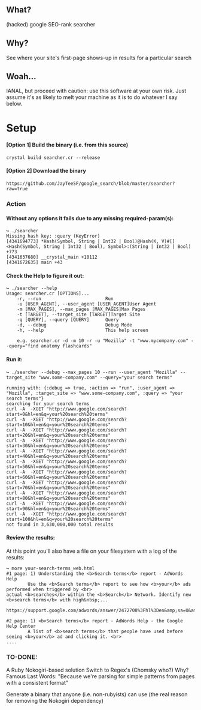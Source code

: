## What?
(hacked) google SEO-rank searcher

## Why?
See where your site's first-page shows-up in results for a particular search

## Woah...
IANAL, but proceed with caution: use this software at your own risk. Just assume
it's as likely to melt your machine as it is to do whatever I say below.

# Setup

#### [Option 1] Build the binary (i.e. from this source)
```
crystal build searcher.cr --release
```

#### [Option 2] Download the binary
```
https://github.com/JayTeeSF/google_search/blob/master/searcher?raw=true
```

### Action

#### Without any options it fails due to any missing required-param(s):
```
↪ ./searcher
Missing hash key: :query (KeyError)
[4341694773] *Hash(Symbol, String | Int32 | Bool)@Hash(K, V)#[]<Hash(Symbol, String | Int32 | Bool), Symbol>:(String | Int32 | Bool) +773
[4341637680] __crystal_main +10112
[4341672635] main +43
```

#### Check the Help to figure it out:
```
↪ ./searcher --help
Usage: searcher.cr [OPTIONS]...
    -r, --run                        Run
    -u [USER_AGENT], --user_agent [USER_AGENT]User Agent
    -m [MAX_PAGES], --max_pages [MAX_PAGES]Max Pages
    -t [TARGET], --target_site [TARGET]Target Site
    -q [QUERY], --query [QUERY]      Query
    -d, --debug                      Debug Mode
    -h, --help                       This help screen

    e.g. searcher.cr -d -m 10 -r -u "Mozilla" -t "www.mycompany.com" --query="find anatomy flashcards"
```

#### Run it:
```
↪ ./searcher --debug --max_pages 10 --run --user_agent "Mozilla" --target_site "www.some-company.com" --query="your search terms"

running with: {:debug => true, :action => "run", :user_agent => "Mozilla", :target_site => "www.some-company.com", :query => "your search terms"}
searching for your search terms
curl -A  -XGET "http://www.google.com/search?start=0&hl=en&q=your%20search%20terms"
curl -A  -XGET "http://www.google.com/search?start=10&hl=en&q=your%20search%20terms"
curl -A  -XGET "http://www.google.com/search?start=20&hl=en&q=your%20search%20terms"
curl -A  -XGET "http://www.google.com/search?start=30&hl=en&q=your%20search%20terms"
curl -A  -XGET "http://www.google.com/search?start=40&hl=en&q=your%20search%20terms"
curl -A  -XGET "http://www.google.com/search?start=50&hl=en&q=your%20search%20terms"
curl -A  -XGET "http://www.google.com/search?start=60&hl=en&q=your%20search%20terms"
curl -A  -XGET "http://www.google.com/search?start=70&hl=en&q=your%20search%20terms"
curl -A  -XGET "http://www.google.com/search?start=80&hl=en&q=your%20search%20terms"
curl -A  -XGET "http://www.google.com/search?start=90&hl=en&q=your%20search%20terms"
curl -A  -XGET "http://www.google.com/search?start=100&hl=en&q=your%20search%20terms"
not found in 3,630,000,000 total results
```

#### Review the results:
At this point you'll also have a file on your filesystem with a log of the results:
```
↪ more your-search-terms_web.html
#1 page: 1) Understanding the <b>Search terms</b> report - AdWords Help
        Use the <b>Search terms</b> report to see how <b>your</b> ads performed when triggered by <br>
actual <b>searches</b> within the <b>Search</b> Network. Identify new <b>search terms</b> with high&nbsp;...
        https://support.google.com/adwords/answer/2472708%3Fhl%3Den&amp;sa=U&amp;ved=0CBQQFjAAahUKEwj_qOOjmobIAhVWNogKHeQNAdE&amp;usg=AFQjCNFHR_hKoraCdnZSUcv1YXg49Fhimw

#2 page: 1) <b>Search terms</b> report - AdWords Help - the Google Help Center
        A list of <b>search terms</b> that people have used before seeing <b>your</b> ad and clicking it. <br>
....
```

### TO-DONE:
  A Ruby Nokogiri-based solution
  Switch to Regex's (Chomsky who?)
    Why?  Famous Last Words: "Because we're parsing for simple patterns from pages with a consistent format"

  Generate a binary that anyone (i.e. non-rubyists) can use (the real reason for removing the Nokogiri dependency)
